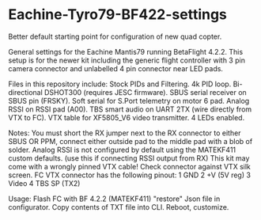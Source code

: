 # Eachine-Tyro79-BF422-settings
Better default starting point for configuration of new quad copter.

General settings for the Eachine Mantis79 running BetaFlight 4.2.2. 
This setup is for the newer kit including the generic flight controller with 3 pin camera connector and unlabelled 4 pin connector near LED pads.

Files in this repository include: 
Stock PIDs and Filtering. 
4k PID loop. 
Bi-directional DSHOT300 (requires JESC firmware). 
SBUS serial receiver on SBUS pin (FRSKY). 
Soft serial for S.Port telemetry on motor 6 pad. 
Analog RSSI on RSSI pad (A00). 
TBS smart audio on UART 2TX (wire directly from VTX to FC).
VTX table for XF5805_V6 video transmitter. 
4 LEDs enabled.

Notes: 
You must short the RX jumper next to the RX connector to either SBUS OR PPM, connect either outside pad to the middle pad with a blob of solder. 
Analog RSSI is not configured by default using the MATEKF411 custom defaults. (use this if connecting RSSI output from RX)
This kit may come with a wrongly pinned VTX cable! 
Check connector against VTX silk screen. 
FC VTX connector has the following pinout: 
1 GND 
2 +V (5V reg) 
3 Video 4 
TBS SP (TX2)

Usage:
Flash FC with BF 4.2.2 (MATEKF411)
"restore" Json file in configurator.
Copy contents of TXT file into CLI.
Reboot, customize.
